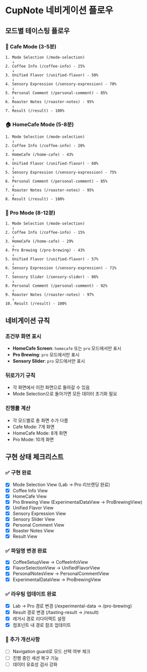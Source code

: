 # CupNote 네비게이션 플로우

## 모드별 테이스팅 플로우

### 🏪 Cafe Mode (3-5분)
```
1. Mode Selection (/mode-selection)
   ↓
2. Coffee Info (/coffee-info) - 25%
   ↓
3. Unified Flavor (/unified-flavor) - 50%
   ↓
4. Sensory Expression (/sensory-expression) - 70%
   ↓
5. Personal Comment (/personal-comment) - 85%
   ↓
6. Roaster Notes (/roaster-notes) - 95%
   ↓
7. Result (/result) - 100%
```

### 🏠 HomeCafe Mode (5-8분)
```
1. Mode Selection (/mode-selection)
   ↓
2. Coffee Info (/coffee-info) - 20%
   ↓
3. HomeCafe (/home-cafe) - 43%
   ↓
4. Unified Flavor (/unified-flavor) - 60%
   ↓
5. Sensory Expression (/sensory-expression) - 75%
   ↓
6. Personal Comment (/personal-comment) - 85%
   ↓
7. Roaster Notes (/roaster-notes) - 95%
   ↓
8. Result (/result) - 100%
```

### 🎯 Pro Mode (8-12분)
```
1. Mode Selection (/mode-selection)
   ↓
2. Coffee Info (/coffee-info) - 15%
   ↓
3. HomeCafe (/home-cafe) - 29%
   ↓
4. Pro Brewing (/pro-brewing) - 43%
   ↓
5. Unified Flavor (/unified-flavor) - 57%
   ↓
6. Sensory Expression (/sensory-expression) - 71%
   ↓
7. Sensory Slider (/sensory-slider) - 86%
   ↓
8. Personal Comment (/personal-comment) - 92%
   ↓
9. Roaster Notes (/roaster-notes) - 97%
   ↓
10. Result (/result) - 100%
```

## 네비게이션 규칙

### 조건부 화면 표시
- **HomeCafe Screen**: `homecafe` 또는 `pro` 모드에서만 표시
- **Pro Brewing**: `pro` 모드에서만 표시
- **Sensory Slider**: `pro` 모드에서만 표시

### 뒤로가기 규칙
- 각 화면에서 이전 화면으로 돌아갈 수 있음
- Mode Selection으로 돌아가면 모든 데이터 초기화 필요

### 진행률 계산
- 각 모드별로 총 화면 수가 다름
- Cafe Mode: 7개 화면
- HomeCafe Mode: 8개 화면
- Pro Mode: 10개 화면

## 구현 상태 체크리스트

### ✅ 구현 완료
- [x] Mode Selection View (Lab → Pro 리브랜딩 완료)
- [x] Coffee Info View
- [x] HomeCafe View
- [x] Pro Brewing View (ExperimentalDataView → ProBrewingView)
- [x] Unified Flavor View
- [x] Sensory Expression View
- [x] Sensory Slider View
- [x] Personal Comment View
- [x] Roaster Notes View
- [x] Result View

### ✅ 파일명 변경 완료
- [x] CoffeeSetupView → CoffeeInfoView
- [x] FlavorSelectionView → UnifiedFlavorView
- [x] PersonalNotesView → PersonalCommentView
- [x] ExperimentalDataView → ProBrewingView

### ✅ 라우팅 업데이트 완료
- [x] Lab → Pro 경로 변경 (/experimental-data → /pro-brewing)
- [x] Result 경로 변경 (/tasting-result → /result)
- [x] 레거시 경로 리다이렉트 설정
- [x] 컴포넌트 내 경로 참조 업데이트

### 📝 추가 개선사항
- [ ] Navigation guard로 모드 선택 여부 체크
- [ ] 진행 중인 세션 복구 기능
- [ ] 데이터 유효성 검사 강화